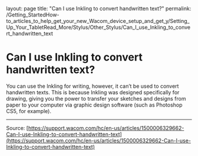 layout: page
title: "Can I use Inkling to convert handwritten text?"
permalink: /Getting_StartedHow-to_articles_to_help_get_your_new_Wacom_device_setup_and_get_y/Setting_Up_Your_TabletRead_More/Stylus/Other_Stylus/Can_I_use_Inkling_to_convert_handwritten_text

# Can I use Inkling to convert handwritten text?

You can use the Inkling for writing, however, it can’t be used to convert handwritten texts. This is because Inkling was designed specifically for drawing, giving you the power to transfer your sketches and designs from paper to your computer via graphic design software (such as Photoshop CS5, for example).

---
Source: [https://support.wacom.com/hc/en-us/articles/1500006329662-Can-I-use-Inkling-to-convert-handwritten-text](https://support.wacom.com/hc/en-us/articles/1500006329662-Can-I-use-Inkling-to-convert-handwritten-text)
